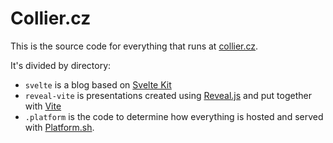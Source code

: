 # Collier.cz

This is the source code for everything that runs at [collier.cz](https://collier.cz).

It's divided by directory:

* `svelte` is a blog based on [Svelte Kit](https://kit.svelte.dev/)
* `reveal-vite` is presentations created using [Reveal.js](https://revealjs.com/) and put together with [Vite](https://vitejs.dev/)
* `.platform` is the code to determine how everything is hosted and served with [Platform.sh](https://platform.sh).
